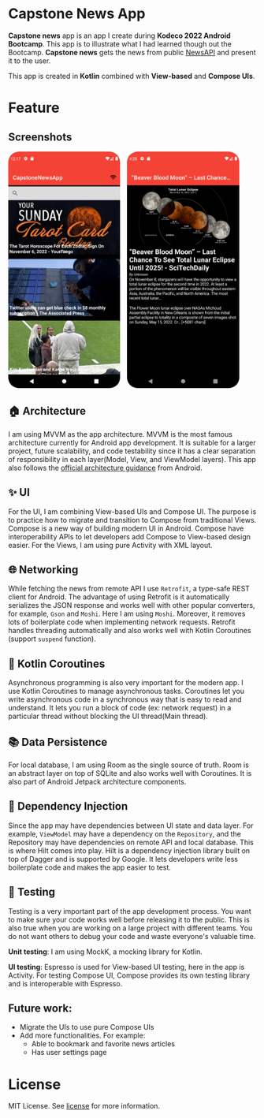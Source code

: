 # Capstone News App

**Capstone news** app is an app I create during **Kodeco 2022 Android Bootcamp**. This app is to illustrate what I had learned though out the Bootcamp. **Capstone news** gets the news from public [NewsAPI](https://newsapi.org/) and present it to the user.

This app is created in **Kotlin** combined with **View-based** and **Compose UIs**.

# Feature

## Screenshots

<img src="/images/screenshots/screenshot_1.png" alt="Screen shot of Capstone News App" height="480"/>&emsp;<img src="/images/screenshots/screenshot_3.png" alt="Screen shot of Capstone News App" height="480"/>

## 🏠 Architecture

I am using MVVM as the app architecture. MVVM is the most famous architecture currently for Android app development. It is suitable for a larger project, future scalability, and code testability since it has a clear separation of responsibility in each layer(Model, View, and ViewModel layers). This app also follows the [official architecture guidance](https://developer.android.com/topic/architecture) from Android.

## ✨ UI

For the UI, I am combining View-based UIs and Compose UI. The purpose is to practice how to migrate and transition to Compose from traditional Views. Compose is a new way of building modern UI in Android. Compose have interoperability APIs to let developers add Compose to View-based design easier. For the Views, I am using pure Activity with XML layout.

## 🌐 Networking

While fetching the news from remote API I use `Retrofit`, a type-safe REST client for Android. The advantage of using Retrofit is it automatically serializes the JSON response and works well with other popular converters, for example, `Gson` and `Moshi`. Here I am using `Moshi`. Moreover, it removes lots of boilerplate code when implementing network requests. Retrofit handles threading automatically and also works well with Kotlin Coroutines (support `suspend` function).

## 🎠 Kotlin Coroutines

Asynchronous programming is also very important for the modern app. I use Kotlin Coroutines to manage asynchronous tasks. Coroutines let you write asynchronous code in a synchronous way that is easy to read and understand. It lets you run a block of code (ex: network request) in a particular thread without blocking the UI thread(Main thread).

## 📚 Data Persistence

For local database, I am using Room as the single source of truth. Room is an abstract layer on top of SQLite and also works well with Coroutines. It is also part of Android Jetpack architecture components.

## 💉 Dependency Injection

Since the app may have dependencies between UI state and data layer. For example, `ViewModel` may have a dependency on the `Repository`, and the Repository may have dependencies on remote API and local database. This is where Hilt comes into play. Hilt is a dependency injection library built on top of Dagger and is supported by Google. It lets developers write less boilerplate code and makes the app easier to test.

## 🧪 Testing

Testing is a very important part of the app development process. You want to make sure your code works well before releasing it to the public. This is also true when you are working on a large project with different teams. You do not want others to debug your code and waste everyone's valuable time.

**Unit testing**: I am using MockK, a mocking library for Kotlin.

**UI testing**: Espresso is used for View-based UI testing, here in the app is Activity. For testing Compose UI, Compose provides its own testing library and is interoperable with Espresso.

## Future work:

- Migrate the UIs to use pure Compose UIs
- Add more functionalities. For example:
  - Able to bookmark and favorite news articles
  - Has user settings page

# License

MIT License. See [license](LICENSE) for more information.
